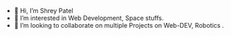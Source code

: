 - 👋 Hi, I’m Shrey Patel
- 👀 I’m interested in Web Development, Space stuffs.
- 💞️ I’m looking to collaborate on multiple Projects on Web-DEV, Robotics .
